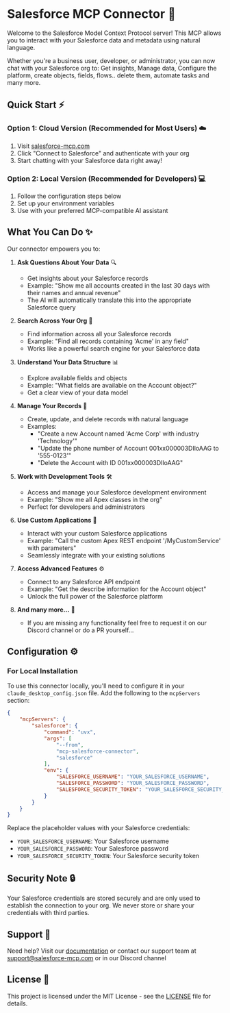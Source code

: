 # Salesforce MCP Connector 🚀

Welcome to the Salesforce Model Context Protocol server! 
This MCP allows you to interact with your Salesforce data and metadata using natural language.

Whether you're a business user, developer, or administrator, you can now chat with your Salesforce org to:
Get insights, Manage data, Configure the platform, create objects, fields, flows.. delete them, automate tasks and many more.

## Quick Start ⚡

### Option 1: Cloud Version (Recommended for Most Users) ☁️
1. Visit [salesforce-mcp.com](https://salesforce-mcp.com)
2. Click "Connect to Salesforce" and authenticate with your org
3. Start chatting with your Salesforce data right away!

### Option 2: Local Version (Recommended for Developers) 💻
1. Follow the configuration steps below
2. Set up your environment variables
3. Use with your preferred MCP-compatible AI assistant

## What You Can Do ✨

Our connector empowers you to:

1. **Ask Questions About Your Data** 🔍
   - Get insights about your Salesforce records
   - Example: "Show me all accounts created in the last 30 days with their names and annual revenue"
   - The AI will automatically translate this into the appropriate Salesforce query

2. **Search Across Your Org** 🔎
   - Find information across all your Salesforce records
   - Example: "Find all records containing 'Acme' in any field"
   - Works like a powerful search engine for your Salesforce data

3. **Understand Your Data Structure** 📊
   - Explore available fields and objects
   - Example: "What fields are available on the Account object?"
   - Get a clear view of your data model

4. **Manage Your Records** 📝
   - Create, update, and delete records with natural language
   - Examples:
     - "Create a new Account named 'Acme Corp' with industry 'Technology'"
     - "Update the phone number of Account 001xx000003DIloAAG to '555-0123'"
     - "Delete the Account with ID 001xx000003DIloAAG"

5. **Work with Development Tools** 🛠️
   - Access and manage your Salesforce development environment
   - Example: "Show me all Apex classes in the org"
   - Perfect for developers and administrators

6. **Use Custom Applications** 🔌
   - Interact with your custom Salesforce applications
   - Example: "Call the custom Apex REST endpoint '/MyCustomService' with parameters"
   - Seamlessly integrate with your existing solutions

7. **Access Advanced Features** ⚙️
   - Connect to any Salesforce API endpoint
   - Example: "Get the describe information for the Account object"
   - Unlock the full power of the Salesforce platform

8. **And many more...** 🌟
   - If you are missing any functionality feel free to request it on our Discord channel or do a PR yourself...

## Configuration ⚙️

### For Local Installation

To use this connector locally, you'll need to configure it in your `claude_desktop_config.json` file. Add the following to the `mcpServers` section:

```json
{
    "mcpServers": {
        "salesforce": {
            "command": "uvx",
            "args": [
                "--from",
                "mcp-salesforce-connector",
                "salesforce"
            ],
            "env": {
                "SALESFORCE_USERNAME": "YOUR_SALESFORCE_USERNAME",
                "SALESFORCE_PASSWORD": "YOUR_SALESFORCE_PASSWORD",
                "SALESFORCE_SECURITY_TOKEN": "YOUR_SALESFORCE_SECURITY_TOKEN"
            }
        }
    }
}
```

Replace the placeholder values with your Salesforce credentials:
- `YOUR_SALESFORCE_USERNAME`: Your Salesforce username
- `YOUR_SALESFORCE_PASSWORD`: Your Salesforce password
- `YOUR_SALESFORCE_SECURITY_TOKEN`: Your Salesforce security token

## Security Note 🔒

Your Salesforce credentials are stored securely and are only used to establish the connection to your org. We never store or share your credentials with third parties.

## Support 💬

Need help? Visit our [documentation](https://salesforce-mcp.com/docs) or contact our support team at support@salesforce-mcp.com or in our Discord channel

## License 📄

This project is licensed under the MIT License - see the [LICENSE](LICENSE) file for details.